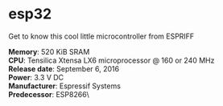 # esp32
Get to know this cool little microcontroller from  ESPRIFF 

**Memory**: 520 KiB SRAM\
**CPU**: Tensilica Xtensa LX6 microprocessor @ 160 or 240 MHz\
**Release date**: September 6, 2016\
**Power**: 3.3 V DC\
**Manufacturer**: Espressif Systems\
**Predecessor**: ESP8266\
